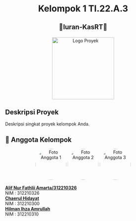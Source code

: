 # <p align="center"> Kelompok 1 TI.22.A.3 </p>
## <p align="center"> 🚀Iuran-KasRT🚀 </p>

<p align="center">
  <img src="media/logo.png" alt="Logo Proyek" width="200">
</p>

## Deskripsi Proyek

Deskripsi singkat proyek kelompok Anda.

## 🚀 Anggota Kelompok

<div align="center">
  <img src="gambar/anggota1.jpg" alt="Foto Anggota 1" width="100" style="border-radius: 50%">
  <img src="gambar/anggota2.jpg" alt="Foto Anggota 2" width="100" style="border-radius: 50%">
  <img src="gambar/anggota3.jpg" alt="Foto Anggota 3" width="100" style="border-radius: 50%">
</div>

**[Alif Nur Fathlii Amarta/312210326](https://github.com/Alifamarta)** </br>
NIM : 312210326 </br>
**[Chaerul Hidayat](https://github.com/ChaerulHidayat17)** </br>
NIM : 312210300 </br>
**[Hilman Ihza Amrullah](https://github.com/HilmanAmrullah)** </br>
NIM : 312210310 </br>

